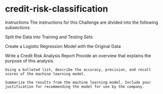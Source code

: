 # credit-risk-classification
Instructions
The instructions for this Challenge are divided into the following subsections:

Split the Data into Training and Testing Sets

Create a Logistic Regression Model with the Original Data

Write a Credit Risk Analysis Report
    Provide an overview that explains the purpose of this analysis.

    Using a bulleted list, describe the accuracy, precision, and recall scores of the machine learning model.

    Summarize the results from the machine learning model. Include your justification for recommending the model for use by the company.